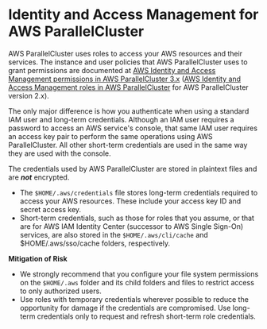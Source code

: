 # Identity and Access Management for AWS ParallelCluster<a name="security-iam"></a>

AWS ParallelCluster uses roles to access your AWS resources and their services\. The instance and user policies that AWS ParallelCluster uses to grant permissions are documented at [AWS Identity and Access Management permissions in AWS ParallelCluster 3\.x](iam-roles-in-parallelcluster-v3.md) \([AWS Identity and Access Management roles in AWS ParallelCluster](iam.md) for AWS ParallelCluster version 2\.x\)\.

The only major difference is how you authenticate when using a standard IAM user and long\-term credentials\. Although an IAM user requires a password to access an AWS service's console, that same IAM user requires an access key pair to perform the same operations using AWS ParallelCluster\. All other short\-term credentials are used in the same way they are used with the console\.

The credentials used by AWS ParallelCluster are stored in plaintext files and are ***not*** encrypted\.
+ The `$HOME/.aws/credentials` file stores long\-term credentials required to access your AWS resources\. These include your access key ID and secret access key\. 
+ Short\-term credentials, such as those for roles that you assume, or that are for AWS IAM Identity Center \(successor to AWS Single Sign\-On\) services, are also stored in the `$HOME/.aws/cli/cache` and $HOME/\.aws/sso/cache folders, respectively\.

**Mitigation of Risk**
+ We strongly recommend that you configure your file system permissions on the `$HOME/.aws` folder and its child folders and files to restrict access to only authorized users\.
+ Use roles with temporary credentials wherever possible to reduce the opportunity for damage if the credentials are compromised\. Use long\-term credentials only to request and refresh short\-term role credentials\.